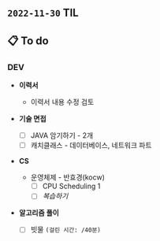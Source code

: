 ## `2022-11-30` TIL

## 📋 To do

### DEV

+ **이력서**
  + 이력서 내용 수정 검토

+ **기술 면접**
  + [ ] JAVA 암기하기 - 2개
  + [ ] 캐치클래스 - 데이터베이스, 네트워크 파트

+ **CS**
  + 운영체제 - 반효경(kocw)
    + [ ] CPU Scheduling 1
    + [ ] _복습하기_

+ **알고리즘 풀이**
  + [ ] 빗물 `(걸린 시간: /40분)`